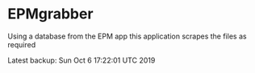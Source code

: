 # EPMgrabber
Using a database from the EPM app this application scrapes the files as required


Latest backup: Sun Oct 6 17:22:01 UTC 2019
